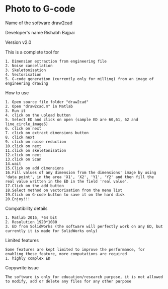 # Photo to G-code

Name of the software	draw2cad

Developer's name	Rishabh Bajpai

Version			v2.0


This is a complete tool for 

	1. Dimension extraction from engineering file
	2. Noise cancellation
	3. Skeletonisation
	4. Vectorisation
	5. G-code generation (currently only for milling) from an image of engineering drawing


How to use

	1. Open source file folder "draw2cad"
	2. Open "draw2cad.m" in Matlab
	3. Run it
	4. click on the upload button
	5. Select ED and click on open (sample ED are 60,61, 62 and line_circle_image5)
	6. click on next
	7. click on extract dimensions button
	8. click next
	9. click on noise reduction
	10.click on next
	11.click on skeletonisation
	12.click on next
	13.click on Scan
	14.wait
	15.Click on add dimensions
	16.Fill values of any dimension from the dimensions' image by using 'data point', in the area 'X1', 'X2', 'Y1', 'Y2' and then fill the real value written in the ED in the field 'real value'.
	17.Click on the add button
	18.Select method on vectorisation from the menu list
	19.Click on G-code button to save it on the hard disk
	20.Enjoy!!!


Compatibility details

	1. Matlab 2016, *64 bit
	2. Resolution 1920*1080
	3. ED from SolidWorks (the software will perfectly work on any ED, but currently it is made for SolidWorks only)

Limited features

	Some features are kept limited to improve the performance, for enabling these feature, more computations are required
	1. highly complex ED

Copywrite issue

	The software is only for education/research purpose, it is not allowed to modify, add or delete any files for any other purpose
